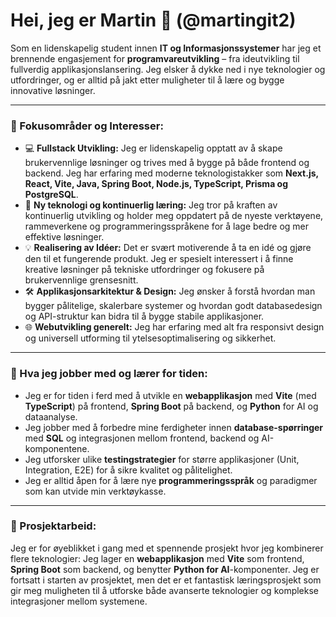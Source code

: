 # Hei, jeg er Martin 👋 (@martingit2)

Som en lidenskapelig student innen **IT og Informasjonssystemer** har jeg et brennende engasjement for **programvareutvikling** – fra ideutvikling til fullverdig applikasjonslansering. Jeg elsker å dykke ned i nye teknologier og utfordringer, og er alltid på jakt etter muligheter til å lære og bygge innovative løsninger.

---

### 🎯 Fokusområder og Interesser:

*   💻 **Fullstack Utvikling:** Jeg er lidenskapelig opptatt av å skape brukervennlige løsninger og trives med å bygge på både frontend og backend. Jeg har erfaring med moderne teknologistakker som **Next.js, React, Vite, Java, Spring Boot, Node.js, TypeScript, Prisma og PostgreSQL**.
*   🚀 **Ny teknologi og kontinuerlig læring:** Jeg tror på kraften av kontinuerlig utvikling og holder meg oppdatert på de nyeste verktøyene, rammeverkene og programmeringsspråkene for å lage bedre og mer effektive løsninger.
*   💡 **Realisering av Idéer:** Det er svært motiverende å ta en idé og gjøre den til et fungerende produkt. Jeg er spesielt interessert i å finne kreative løsninger på tekniske utfordringer og fokusere på brukervennlige grensesnitt.
*   🛠️ **Applikasjonsarkitektur & Design:** Jeg ønsker å forstå hvordan man bygger pålitelige, skalerbare systemer og hvordan godt databasedesign og API-struktur kan bidra til å bygge stabile applikasjoner.
*   🌐 **Webutvikling generelt:** Jeg har erfaring med alt fra responsivt design og universell utforming til ytelsesoptimalisering og sikkerhet.

---

### 🌱 Hva jeg jobber med og lærer for tiden:

*   Jeg er for tiden i ferd med å utvikle en **webapplikasjon** med **Vite** (med **TypeScript**) på frontend, **Spring Boot** på backend, og **Python** for AI og dataanalyse.
*   Jeg jobber med å forbedre mine ferdigheter innen **database-spørringer** med **SQL** og integrasjonen mellom frontend, backend og AI-komponentene.
*   Jeg utforsker ulike **testingstrategier** for større applikasjoner (Unit, Integration, E2E) for å sikre kvalitet og pålitelighet.
*   Jeg er alltid åpen for å lære nye **programmeringsspråk** og paradigmer som kan utvide min verktøykasse.


---

### 🚧 Prosjektarbeid:

Jeg er for øyeblikket i gang med et spennende prosjekt hvor jeg kombinerer flere teknologier: Jeg lager en **webapplikasjon** med **Vite** som frontend, **Spring Boot** som backend, og benytter **Python for AI**-komponenter. Jeg er fortsatt i starten av prosjektet, men det er et fantastisk læringsprosjekt som gir meg muligheten til å utforske både avanserte teknologier og komplekse integrasjoner mellom systemene.

